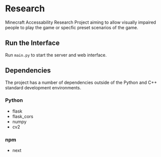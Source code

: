 # Research

Minecraft Accessability Research Project aiming to allow visually impaired people to play the game or specfic preset scenarios of the game.

## Run the Interface

Run `main.py` to start the server and web interface.

## Dependencies

The project has a number of dependencies outside of the Python and C++ standard development environments.

### Python

- flask
- flask_cors
- numpy
- cv2

### npm

- next